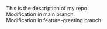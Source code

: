 This is the description of my repo <br /> 
Modification in main branch. <br />
Modification in feature-greeting branch
